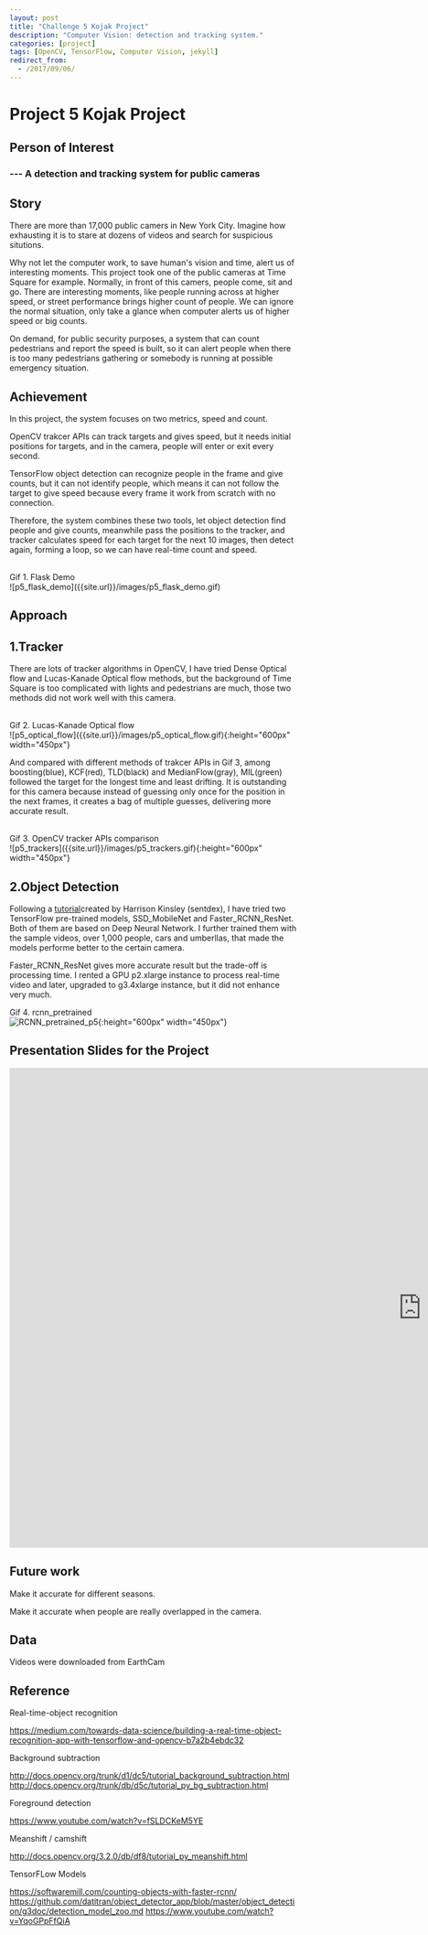 ```yaml
---
layout: post
title: "Challenge 5 Kojak Project"
description: "Computer Vision: detection and tracking system."
categories: [project]
tags: [OpenCV, TensorFlow, Computer Vision, jekyll]
redirect_from:
  - /2017/09/06/
---
```


# Project 5 Kojak Project 

## Person of Interest

### --- A detection and tracking system for public cameras

## Story
There are more than 17,000 public camers in New York City. Imagine how exhausting it is to stare at dozens of videos and search for suspicious situtions. 

Why not let the computer work, to save human's vision and time, alert us of interesting moments. This project took one of the public cameras at Time Square for example. Normally, in front of this camers, people come, sit and go. There are interesting moments, like people running across at higher speed, or street performance brings higher count of people. We can ignore the normal situation, only take a glance when computer alerts us of higher speed or big counts. 

On demand, for public security purposes, a system that can count pedestrians and report the speed is built, so it can alert people when there is too many pedestrians gathering or somebody is running at possible emergency situation. 

## Achievement
In this project, the system focuses on two metrics, speed and count. 

OpenCV trakcer APIs can track targets and gives speed, but it needs initial positions for targets, and in the camera, people will enter or exit every second. 

TensorFlow object detection can recognize people in the frame and give counts, but it can not identify people, which means it can not follow the target to give speed because every frame it work from scratch with no connection. 

Therefore, the system combines these two tools, let object detection find people and give counts, meanwhile pass the positions to the tracker, and tracker calculates speed for each target for the next 10 images, then detect again, forming a loop, so we can have real-time count and speed. 

<br>
Gif 1. Flask Demo
<br>
![p5_flask_demo]({{site.url}}/images/p5_flask_demo.gif)

## Approach

## 1.Tracker

There are lots of tracker algorithms in OpenCV, I have tried Dense Optical flow and Lucas-Kanade Optical flow methods, but the background of Time Square is too complicated with lights and pedestrians are much, those two methods did not work well with this camera. 

<br>
Gif 2. Lucas-Kanade Optical flow
<br>
![p5_optical_flow]({{site.url}}/images/p5_optical_flow.gif){:height="600px" width="450px"}

And compared with different methods of trakcer APIs in Gif 3, among boosting(blue), KCF(red), TLD(black) and MedianFlow(gray), MIL(green) followed the target for the longest time and least drifting. It is outstanding for this camera because instead of guessing only once for the position in the next frames, it creates a bag of multiple guesses, delivering more accurate result. 

<br>
Gif 3. OpenCV tracker APIs comparison
<br>
![p5_trackers]({{site.url}}/images/p5_trackers.gif){:height="600px" width="450px"}

 
## 2.Object Detection

Following a <a href="http://www.youtube.com/watch?v=K_mFnvzyLvc">tutorial</a>created by Harrison Kinsley (sentdex), I have tried two TensorFlow pre-trained models, SSD_MobileNet and Faster_RCNN_ResNet. Both of them are based on Deep Neural Network. I further trained them with the sample videos, over 1,000 people, cars and umberllas, that made the models performe better to the certain camera. 

Faster_RCNN_ResNet gives more accurate result but the trade-off is processing time. I rented a GPU p2.xlarge instance to process real-time video and later, upgraded to g3.4xlarge instance, but it did not enhance very much. 

Gif 4. rcnn_pretrained
<br>
![RCNN_pretrained_p5]({{site.url}}/images/p5_rcnn_pretrained.gif){:height="600px" width="450px"}
<br>


## Presentation Slides for the Project   
<iframe src="https://docs.google.com/presentation/d/e/2PACX-1vT44rKRmetEj5jS-RvvgjuTRE9Y3jRYAsEA14ht_BgH7CbzpCD8pXzedx12AQDQObJC2EZRF_tpMn0k/embed?start=false&loop=true&delayms=5000" frameborder="0" width="1440" height="839" allowfullscreen="true" mozallowfullscreen="true" webkitallowfullscreen="true"></iframe>

## Future work

Make it accurate for different seasons. 

Make it accurate when people are really overlapped in the camera.

## Data
Videos were downloaded from EarthCam

## Reference
Real-time-object recognition

https://medium.com/towards-data-science/building-a-real-time-object-recognition-app-with-tensorflow-and-opencv-b7a2b4ebdc32

Background subtraction

http://docs.opencv.org/trunk/d1/dc5/tutorial_background_subtraction.html 
http://docs.opencv.org/trunk/db/d5c/tutorial_py_bg_subtraction.html

Foreground detection

https://www.youtube.com/watch?v=fSLDCKeM5YE

Meanshift / camshift

http://docs.opencv.org/3.2.0/db/df8/tutorial_py_meanshift.html

TensorFLow Models

https://softwaremill.com/counting-objects-with-faster-rcnn/
https://github.com/datitran/object_detector_app/blob/master/object_detection/g3doc/detection_model_zoo.md 
https://www.youtube.com/watch?v=YqoGPpFfQiA 